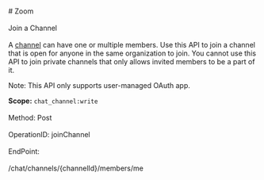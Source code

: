 <br>#     Zoom</br>
<br>Join a Channel</br>
<br>A [channel](https://support.zoom.us/hc/en-us/articles/200912909-Getting-Started-With-Channels-Group-Messaging-) can have one or multiple members. Use this API to join a channel that is open for anyone in the same organization to join. You cannot use this API to join private channels that only allows invited members to be a part of it.

 Note: This API only supports user-managed OAuth app.

**Scope:** `chat_channel:write`
 </br>
<br>Method: Post</br>
<br>OperationID: joinChannel</br>
<br>EndPoint:</br>
<br>/chat/channels/{channelId}/members/me</br>

